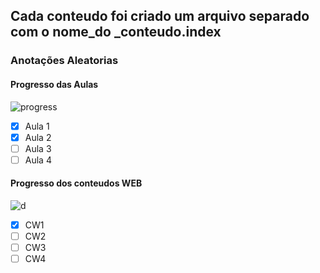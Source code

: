 <h2> Cada conteudo foi criado um arquivo separado com o nome_do _conteudo.index </h2>

<h3> Anotações Aleatorias </h3>



<h4> Progresso das Aulas </h4>

![progress](https://progress-bar.dev/25/ "progresso") <br>

- [x] Aula 1 <br>
- [x] Aula 2 <br>
- [ ] Aula 3 <br>
- [ ] Aula 4 <br>

<h4> Progresso dos conteudos WEB </h4>

![d](https://progress-bar.dev/25/ "progresso") <br>

- [x] CW1 <br>
- [ ] CW2 <br>
- [ ] CW3 <br>
- [ ] CW4 <br>
